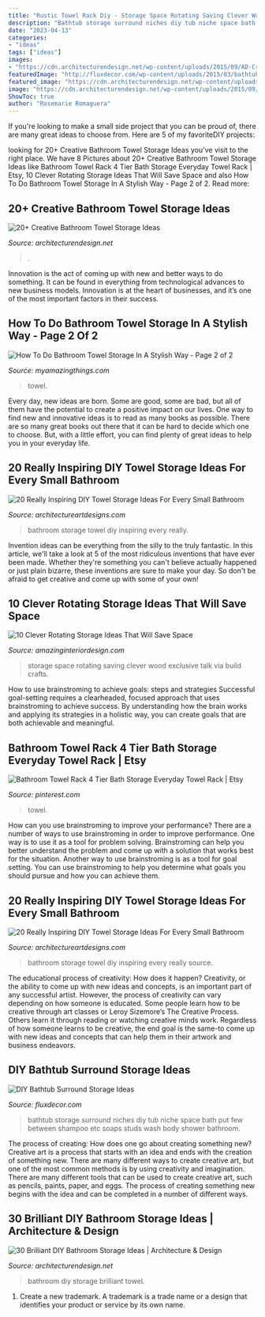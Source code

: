 ```yaml
---
title: "Rustic Towel Rack Diy - Storage Space Rotating Saving Clever Wood Exclusive Talk Via Build Crafts"
description: "Bathtub storage surround niches diy tub niche space bath put few between shampoo etc soaps studs wash body shower bathroom"
date: "2023-04-13"
categories:
- "ideas"
tags: ["ideas"]
images:
- "https://cdn.architecturendesign.net/wp-content/uploads/2015/09/AD-Creative-Bathroom-Towel-Storage-Ideas-03.jpg"
featuredImage: "http://fluxdecor.com/wp-content/uploads/2015/03/bathtub-storage-ideas/7-bathtub-surround-storage-ideas.jpg"
featured_image: "https://cdn.architecturendesign.net/wp-content/uploads/2015/09/AD-Creative-Bathroom-Towel-Storage-Ideas-03.jpg"
image: "https://cdn.architecturendesign.net/wp-content/uploads/2015/09/AD-Creative-Bathroom-Towel-Storage-Ideas-03.jpg"
ShowToc: true
author: "Rosemarie Romaguera"
---
```



If you're looking to make a small side project that you can be proud of, there are many great ideas to choose from. Here are 5 of my favoriteDIY projects: 

	

		
looking for 20+ Creative Bathroom Towel Storage Ideas you've visit to the right place. We have 8 Pictures about 20+ Creative Bathroom Towel Storage Ideas like Bathroom Towel Rack 4 Tier Bath Storage Everyday Towel Rack | Etsy, 10 Clever Rotating Storage Ideas That Will Save Space and also How To Do Bathroom Towel Storage In A Stylish Way - Page 2 of 2. Read more:
		
    
## 20+ Creative Bathroom Towel Storage Ideas

<img loading=lazy src="https://cdn.architecturendesign.net/wp-content/uploads/2015/09/AD-Creative-Bathroom-Towel-Storage-Ideas-03.jpg" onerror="this.onerror=null;this.src='https://tse1.mm.bing.net/th?id=OIP.FYzL7yP_4jhVCJg0gyY78wHaLG&amp;pid=15.1';" alt="20+ Creative Bathroom Towel Storage Ideas">

_Source: architecturendesign.net_

>. 

	

Innovation is the act of coming up with new and better ways to do something. It can be found in everything from technological advances to new business models. Innovation is at the heart of businesses, and it’s one of the most important factors in their success.

    
## How To Do Bathroom Towel Storage In A Stylish Way - Page 2 Of 2

<img loading=lazy src="https://myamazingthings.com/wp-content/uploads/2017/06/towel-storage-1-1.jpg" onerror="this.onerror=null;this.src='https://tse3.mm.bing.net/th?id=OIP.TKUIHUPtN4CmSCZbT_r7rwHaK4&amp;pid=15.1';" alt="How To Do Bathroom Towel Storage In A Stylish Way - Page 2 of 2">

_Source: myamazingthings.com_

>towel. 

	

Every day, new ideas are born. Some are good, some are bad, but all of them have the potential to create a positive impact on our lives. One way to find new and innovative ideas is to read as many books as possible. There are so many great books out there that it can be hard to decide which one to choose. But, with a little effort, you can find plenty of great ideas to help you in your everyday life.

    
## 20 Really Inspiring DIY Towel Storage Ideas For Every Small Bathroom

<img loading=lazy src="https://www.architectureartdesigns.com/wp-content/uploads/2016/06/5-2.jpg" onerror="this.onerror=null;this.src='https://tse2.mm.bing.net/th?id=OIP.YTHXwqPjBI6aZT_0Hx2R5wHaJ4&amp;pid=15.1';" alt="20 Really Inspiring DIY Towel Storage Ideas For Every Small Bathroom">

_Source: architectureartdesigns.com_

>bathroom storage towel diy inspiring every really. 

	

Invention ideas can be everything from the silly to the truly fantastic. In this article, we'll take a look at 5 of the most ridiculous inventions that have ever been made. Whether they're something you can't believe actually happened or just plain bizarre, these inventions are sure to make your day. So don't be afraid to get creative and come up with some of your own!

    
## 10 Clever Rotating Storage Ideas That Will Save Space

<img loading=lazy src="http://www.amazinginteriordesign.com/wp-content/uploads/2017/04/10-Clever-Rotating-Storage-Ideas-That-Will-Save-Space-3.jpg" onerror="this.onerror=null;this.src='https://tse1.mm.bing.net/th?id=OIP.OU1_VGP5hwDEwFQDc-_OMAHaLH&amp;pid=15.1';" alt="10 Clever Rotating Storage Ideas That Will Save Space">

_Source: amazinginteriordesign.com_

>storage space rotating saving clever wood exclusive talk via build crafts. 

	

How to use brainstroming to achieve goals: steps and strategies
Successful goal-setting requires a clearheaded, focused approach that uses brainstroming to achieve success. By understanding how the brain works and applying its strategies in a holistic way, you can create goals that are both achievable and meaningful.

    
## Bathroom Towel Rack 4 Tier Bath Storage Everyday Towel Rack | Etsy

<img loading=lazy src="https://i.pinimg.com/736x/2e/a7/18/2ea7186cf7db4525f1230cca5048be3f.jpg" onerror="this.onerror=null;this.src='https://tse2.mm.bing.net/th?id=OIP.cQYQnq3FjWCa9Ai7aEcHkQHaLH&amp;pid=15.1';" alt="Bathroom Towel Rack 4 Tier Bath Storage Everyday Towel Rack | Etsy">

_Source: pinterest.com_

>towel. 

	

How can you use brainstroming to improve your performance?
There are a number of ways to use brainstroming in order to improve performance. One way is to use it as a tool for problem solving. Brainstroming can help you better understand the problem and come up with a solution that works best for the situation. Another way to use brainstroming is as a tool for goal setting. You can use brainstroming to help you determine what goals you should pursue and how you can achieve them.

    
## 20 Really Inspiring DIY Towel Storage Ideas For Every Small Bathroom

<img loading=lazy src="https://www.architectureartdesigns.com/wp-content/uploads/2016/06/19.jpg" onerror="this.onerror=null;this.src='https://tse4.mm.bing.net/th?id=OIP.HD0MNjFq0xbquWaZB3-zzAHaM1&amp;pid=15.1';" alt="20 Really Inspiring DIY Towel Storage Ideas For Every Small Bathroom">

_Source: architectureartdesigns.com_

>bathroom storage towel diy inspiring every really source. 

	

The educational process of creativity: How does it happen?
Creativity, or the ability to come up with new ideas and concepts, is an important part of any successful artist. However, the process of creativity can vary depending on how someone is educated. Some people learn how to be creative through art classes or Leroy Sizemore’s The Creative Process. Others learn it through reading or watching creative minds work. Regardless of how someone learns to be creative, the end goal is the same-to come up with new ideas and concepts that can help them in their artwork and business endeavors.

    
## DIY Bathtub Surround Storage Ideas

<img loading=lazy src="http://fluxdecor.com/wp-content/uploads/2015/03/bathtub-storage-ideas/7-bathtub-surround-storage-ideas.jpg" onerror="this.onerror=null;this.src='https://tse1.mm.bing.net/th?id=OIP.S8Qv2HC4-ZZy7lwu2S3wawHaJ4&amp;pid=15.1';" alt="DIY Bathtub Surround Storage Ideas">

_Source: fluxdecor.com_

>bathtub storage surround niches diy tub niche space bath put few between shampoo etc soaps studs wash body shower bathroom. 

	

The process of creating: How does one go about creating something new?
Creative art is a process that starts with an idea and ends with the creation of something new. There are many different ways to create creative art, but one of the most common methods is by using creativity and imagination. There are many different tools that can be used to create creative art, such as pencils, paints, paper, and eggs. The process of creating something new begins with the idea and can be completed in a number of different ways.

    
## 30 Brilliant DIY Bathroom Storage Ideas | Architecture &amp; Design

<img loading=lazy src="https://cdn.architecturendesign.net/wp-content/uploads/2014/08/diy-bathroom-storage-ideas-6.jpg" onerror="this.onerror=null;this.src='https://tse2.mm.bing.net/th?id=OIP.Ibk-XO5S4kP3dWCW49u41gHaJ4&amp;pid=15.1';" alt="30 Brilliant DIY Bathroom Storage Ideas | Architecture &amp; Design">

_Source: architecturendesign.net_

>bathroom diy storage brilliant towel. 

	

1. Create a new trademark. A trademark is a trade name or a design that identifies your product or service by its own name.

